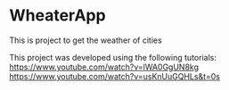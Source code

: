 # WheaterApp
This is project to get the weather of cities

This project was developed using the following tutorials:
https://www.youtube.com/watch?v=lWA0GgUN8kg
https://www.youtube.com/watch?v=usKnUuGQHLs&t=0s
